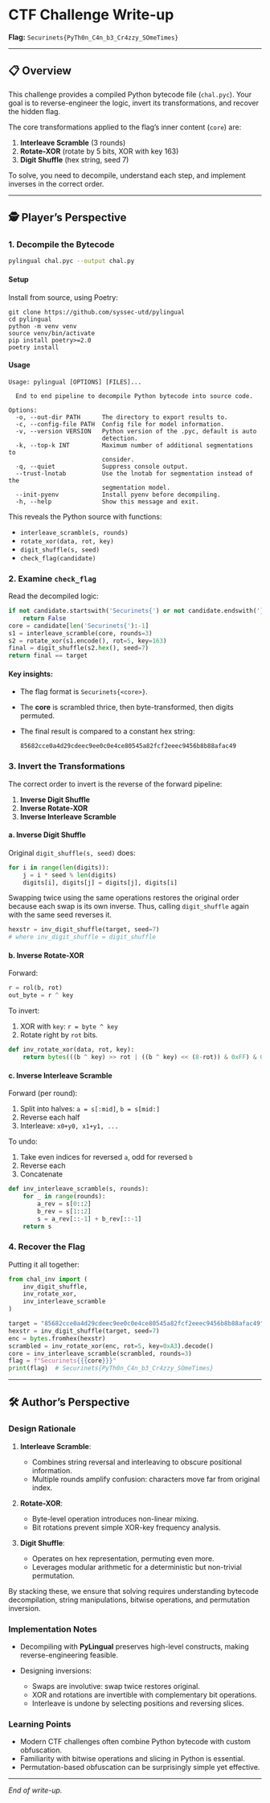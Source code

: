 # CTF Challenge Write-up

**Flag:** `Securinets{PyTh0n_C4n_b3_Cr4zzy_SOmeTimes}`

---

## 📋 Overview

This challenge provides a compiled Python bytecode file (`chal.pyc`). Your goal is to reverse-engineer the logic, invert its transformations, and recover the hidden flag.

The core transformations applied to the flag’s inner content (`core`) are:

1. **Interleave Scramble** (3 rounds)
2. **Rotate-XOR** (rotate by 5 bits, XOR with key 163)
3. **Digit Shuffle** (hex string, seed 7)

To solve, you need to decompile, understand each step, and implement inverses in the correct order.

---

## 🕵️ Player’s Perspective

### 1. Decompile the Bytecode

```bash
pylingual chal.pyc --output chal.py
````
#### Setup

Install from source, using Poetry:
```
git clone https://github.com/syssec-utd/pylingual
cd pylingual
python -m venv venv
source venv/bin/activate
pip install poetry>=2.0
poetry install
```
#### Usage
```
Usage: pylingual [OPTIONS] [FILES]...

  End to end pipeline to decompile Python bytecode into source code.

Options:
  -o, --out-dir PATH      The directory to export results to.
  -c, --config-file PATH  Config file for model information.
  -v, --version VERSION   Python version of the .pyc, default is auto
                          detection.
  -k, --top-k INT         Maximum number of additional segmentations to
                          consider.
  -q, --quiet             Suppress console output.
  --trust-lnotab          Use the lnotab for segmentation instead of the
                          segmentation model.
  --init-pyenv            Install pyenv before decompiling.
  -h, --help              Show this message and exit.
```

This reveals the Python source with functions:

* `interleave_scramble(s, rounds)`
* `rotate_xor(data, rot, key)`
* `digit_shuffle(s, seed)`
* `check_flag(candidate)`

### 2. Examine `check_flag`

Read the decompiled logic:

```python
if not candidate.startswith('Securinets{') or not candidate.endswith('}'):
    return False
core = candidate[len('Securinets{'):-1]
s1 = interleave_scramble(core, rounds=3)
s2 = rotate_xor(s1.encode(), rot=5, key=163)
final = digit_shuffle(s2.hex(), seed=7)
return final == target
```

#### Key insights:

* The flag format is `Securinets{<core>}`.
* The **core** is scrambled thrice, then byte-transformed, then digits permuted.
* The final result is compared to a constant hex string:

  `85682cce0a4d29cdeec9ee0c0e4ce80545a82fcf2eeec9456b8b88afac49`

### 3. Invert the Transformations

The correct order to invert is the reverse of the forward pipeline:

1. **Inverse Digit Shuffle**
2. **Inverse Rotate-XOR**
3. **Inverse Interleave Scramble**

#### a. Inverse Digit Shuffle

Original `digit_shuffle(s, seed)` does:

```python
for i in range(len(digits)):
    j = i * seed % len(digits)
    digits[i], digits[j] = digits[j], digits[i]
```

Swapping twice using the same operations restores the original order because each swap is its own inverse. Thus, calling `digit_shuffle` again with the same seed reverses it.

```python
hexstr = inv_digit_shuffle(target, seed=7)
# where inv_digit_shuffle = digit_shuffle
```

#### b. Inverse Rotate-XOR

Forward:

```python
r = rol(b, rot)
out_byte = r ^ key
```

To invert:

1. XOR with `key`: `r = byte ^ key`
2. Rotate right by `rot` bits.

```python
def inv_rotate_xor(data, rot, key):
    return bytes(((b ^ key) >> rot | ((b ^ key) << (8-rot)) & 0xFF) & 0xFF for b in data)
```

#### c. Inverse Interleave Scramble

Forward (per round):

1. Split into halves: `a = s[:mid]`, `b = s[mid:]`
2. Reverse each half
3. Interleave: `x0+y0, x1+y1, ...`

To undo:

1. Take even indices for reversed `a`, odd for reversed `b`
2. Reverse each
3. Concatenate

```python
def inv_interleave_scramble(s, rounds):
    for _ in range(rounds):
        a_rev = s[0::2]
        b_rev = s[1::2]
        s = a_rev[::-1] + b_rev[::-1]
    return s
```

### 4. Recover the Flag

Putting it all together:

```python
from chal_inv import (
    inv_digit_shuffle,
    inv_rotate_xor,
    inv_interleave_scramble
)

target = "85682cce0a4d29cdeec9ee0c0e4ce80545a82fcf2eeec9456b8b88afac49"
hexstr = inv_digit_shuffle(target, seed=7)
enc = bytes.fromhex(hexstr)
scrambled = inv_rotate_xor(enc, rot=5, key=0xA3).decode()
core = inv_interleave_scramble(scrambled, rounds=3)
flag = f"Securinets{{{core}}}"
print(flag)  # Securinets{PyTh0n_C4n_b3_Cr4zzy_SOmeTimes}
```

---

## 🛠️ Author’s Perspective

### Design Rationale

1. **Interleave Scramble**:

   * Combines string reversal and interleaving to obscure positional information.
   * Multiple rounds amplify confusion: characters move far from original index.

2. **Rotate-XOR**:

   * Byte-level operation introduces non-linear mixing.
   * Bit rotations prevent simple XOR-key frequency analysis.

3. **Digit Shuffle**:

   * Operates on hex representation, permuting even more.
   * Leverages modular arithmetic for a deterministic but non-trivial permutation.

By stacking these, we ensure that solving requires understanding bytecode decompilation, string manipulations, bitwise operations, and permutation inversion.

### Implementation Notes

* Decompiling with **PyLingual** preserves high-level constructs, making reverse-engineering feasible.
* Designing inversions:

  * Swaps are involutive: swap twice restores original.
  * XOR and rotations are invertible with complementary bit operations.
  * Interleave is undone by selecting positions and reversing slices.

### Learning Points

* Modern CTF challenges often combine Python bytecode with custom obfuscation.
* Familiarity with bitwise operations and slicing in Python is essential.
* Permutation-based obfuscation can be surprisingly simple yet effective.

---

*End of write-up.*

```
```
